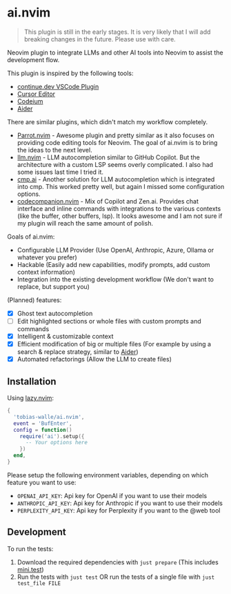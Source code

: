 # ai.nvim

> This plugin is still in the early stages.
> It is very likely that I will add breaking changes in the future.
> Please use with care.

Neovim plugin to integrate LLMs and other AI tools into Neovim to assist the development flow.

This plugin is inspired by the following tools:

- [continue.dev VSCode Plugin](https://www.continue.dev/)
- [Cursor Editor](https://www.cursor.com/)
- [Codeium](https://codeium.com/)
- [Aider](https://aider.chat)

There are similar plugins, which didn't match my workflow completely.

- [Parrot.nvim](https://github.com/frankroeder/parrot.nvim) - Awesome plugin and pretty similar as it also focuses on providing code editing tools for Neovim. The goal of ai.nvim is to bring the ideas to the next level.
- [llm.nvim](https://github.com/huggingface/llm.nvim) - LLM autocompletion similar to GitHub Copilot. But the architecture with a custom LSP seems overly complicated. I also had some issues last time I tried it.
- [cmp.ai](https://github.com/tzachar/cmp-ai) - Another solution for LLM autocompletion which is integrated into cmp. This worked pretty well, but again I missed some configuration options.
- [codecompanion.nvim](https://github.com/olimorris/codecompanion.nvim) - Mix of Copilot and Zen.ai. Provides chat interface and inline commands with integrations to the various contexts (like the buffer, other buffers, lsp).
  It looks awesome and I am not sure if my plugin will reach the same amount of polish.

Goals of ai.nvim:

- Configurable LLM Provider (Use OpenAI, Anthropic, Azure, Ollama or whatever you prefer)
- Hackable (Easily add new capabilities, modify prompts, add custom context information)
- Integration into the existing development workflow (We don't want to replace, but support you)

(Planned) features:

- [x] Ghost text autocompletion
- [ ] Edit highlighted sections or whole files with custom prompts and commands
- [x] Intelligent & customizable context
- [x] Efficient modification of big or multiple files (For example by using a search & replace strategy, similar to [Aider](https://aider.chat))
- [x] Automated refactorings (Allow the LLM to create files)

## Installation

Using [lazy.nvim](https://lazy.folke.io/):

```lua
{
  'tobias-walle/ai.nvim',
  event = 'BufEnter',
  config = function()
    require('ai').setup({
      -- Your options here
    })
  end,
}
```

Please setup the following environment variables, depending on which feature you want to use:

- `OPENAI_API_KEY`: Api key for OpenAI if you want to use their models
- `ANTHROPIC_API_KEY`: Api key for Anthropic if you want to use their models
- `PERPLEXITY_API_KEY`: Api key for Perplexity if you want to the @web tool

## Development

To run the tests:

1. Download the required dependencies with `just prepare` (This includes [mini.test](https://github.com/echasnovski/mini.nvim/blob/main/TESTING.md))
2. Run the tests with `just test` OR run the tests of a single file with `just test_file FILE`
